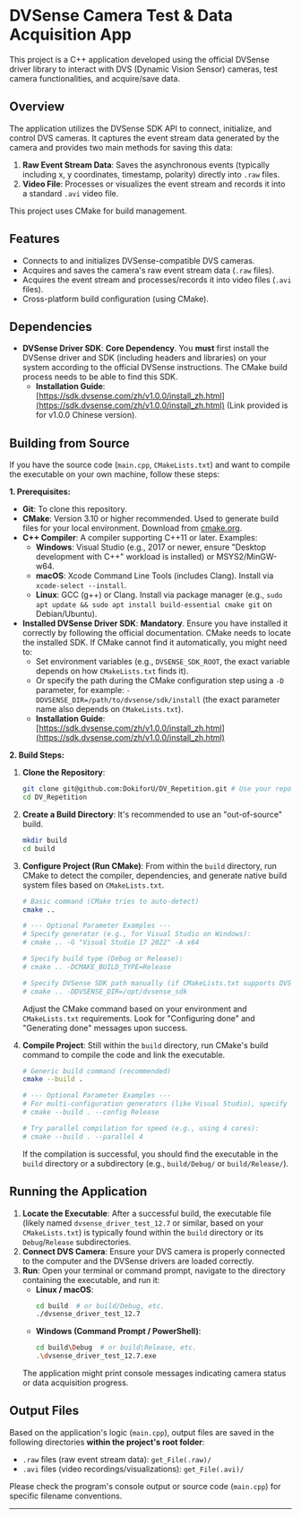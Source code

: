# DVSense Camera Test & Data Acquisition App

This project is a C++ application developed using the official DVSense driver library to interact with DVS (Dynamic Vision Sensor) cameras, test camera functionalities, and acquire/save data.

## Overview

The application utilizes the DVSense SDK API to connect, initialize, and control DVS cameras. It captures the event stream data generated by the camera and provides two main methods for saving this data:

1.  **Raw Event Stream Data**: Saves the asynchronous events (typically including x, y coordinates, timestamp, polarity) directly into `.raw` files.
2.  **Video File**: Processes or visualizes the event stream and records it into a standard `.avi` video file.

This project uses CMake for build management.

## Features

* Connects to and initializes DVSense-compatible DVS cameras.
* Acquires and saves the camera's raw event stream data (`.raw` files).
* Acquires the event stream and processes/records it into video files (`.avi` files).
* Cross-platform build configuration (using CMake).

## Dependencies

* **DVSense Driver SDK**: **Core Dependency**. You **must** first install the DVSense driver and SDK (including headers and libraries) on your system according to the official DVSense instructions. The CMake build process needs to be able to find this SDK.
    * **Installation Guide**: [https://sdk.dvsense.com/zh/v1.0.0/install_zh.html](https://sdk.dvsense.com/zh/v1.0.0/install_zh.html) (Link provided is for v1.0.0 Chinese version).

## Building from Source

If you have the source code (`main.cpp`, `CMakeLists.txt`) and want to compile the executable on your own machine, follow these steps:

**1. Prerequisites:**

* **Git**: To clone this repository.
* **CMake**: Version 3.10 or higher recommended. Used to generate build files for your local environment. Download from [cmake.org](https://cmake.org/download/).
* **C++ Compiler**: A compiler supporting C++11 or later. Examples:
    * **Windows**: Visual Studio (e.g., 2017 or newer, ensure "Desktop development with C++" workload is installed) or MSYS2/MinGW-w64.
    * **macOS**: Xcode Command Line Tools (includes Clang). Install via `xcode-select --install`.
    * **Linux**: GCC (g++) or Clang. Install via package manager (e.g., `sudo apt update && sudo apt install build-essential cmake git` on Debian/Ubuntu).
* **Installed DVSense Driver SDK**: **Mandatory**. Ensure you have installed it correctly by following the official documentation. CMake needs to locate the installed SDK. If CMake cannot find it automatically, you might need to:
    * Set environment variables (e.g., `DVSENSE_SDK_ROOT`, the exact variable depends on how `CMakeLists.txt` finds it).
    * Or specify the path during the CMake configuration step using a `-D` parameter, for example: `-DDVSENSE_DIR=/path/to/dvsense/sdk/install` (the exact parameter name also depends on `CMakeLists.txt`).
    * **Installation Guide**: [https://sdk.dvsense.com/zh/v1.0.0/install_zh.html](https://sdk.dvsense.com/zh/v1.0.0/install_zh.html)

**2. Build Steps:**

1.  **Clone the Repository**:
    ```bash
    git clone git@github.com:DokiforU/DV_Repetition.git # Use your repository's SSH URL
    cd DV_Repetition
    ```

2.  **Create a Build Directory**: It's recommended to use an "out-of-source" build.
    ```bash
    mkdir build
    cd build
    ```

3.  **Configure Project (Run CMake)**: From within the `build` directory, run CMake to detect the compiler, dependencies, and generate native build system files based on `CMakeLists.txt`.
    ```bash
    # Basic command (CMake tries to auto-detect)
    cmake ..

    # --- Optional Parameter Examples ---
    # Specify generator (e.g., for Visual Studio on Windows):
    # cmake .. -G "Visual Studio 17 2022" -A x64

    # Specify build type (Debug or Release):
    # cmake .. -DCMAKE_BUILD_TYPE=Release

    # Specify DVSense SDK path manually (if CMakeLists.txt supports DVSENSE_DIR):
    # cmake .. -DDVSENSE_DIR=/opt/dvsense_sdk
    ```
    Adjust the CMake command based on your environment and `CMakeLists.txt` requirements. Look for "Configuring done" and "Generating done" messages upon success.

4.  **Compile Project**: Still within the `build` directory, run CMake's build command to compile the code and link the executable.
    ```bash
    # Generic build command (recommended)
    cmake --build .

    # --- Optional Parameter Examples ---
    # For multi-configuration generators (like Visual Studio), specify config:
    # cmake --build . --config Release

    # Try parallel compilation for speed (e.g., using 4 cores):
    # cmake --build . --parallel 4
    ```
    If the compilation is successful, you should find the executable in the `build` directory or a subdirectory (e.g., `build/Debug/` or `build/Release/`).

## Running the Application

1.  **Locate the Executable**: After a successful build, the executable file (likely named `dvsense_driver_test_12.7` or similar, based on your `CMakeLists.txt`) is typically found within the `build` directory or its `Debug`/`Release` subdirectories.
2.  **Connect DVS Camera**: Ensure your DVS camera is properly connected to the computer and the DVSense drivers are loaded correctly.
3.  **Run**: Open your terminal or command prompt, navigate to the directory containing the executable, and run it:
    * **Linux / macOS**:
        ```bash
        cd build  # or build/Debug, etc.
        ./dvsense_driver_test_12.7
        ```
    * **Windows (Command Prompt / PowerShell)**:
        ```bash
        cd build\Debug  # or build\Release, etc.
        .\dvsense_driver_test_12.7.exe
        ```
    The application might print console messages indicating camera status or data acquisition progress.

## Output Files

Based on the application's logic (`main.cpp`), output files are saved in the following directories **within the project's root folder**:

* `.raw` files (raw event stream data): `get_File(.raw)/`
* `.avi` files (video recordings/visualizations): `get_File(.avi)/`

Please check the program's console output or source code (`main.cpp`) for specific filename conventions.

---
```
